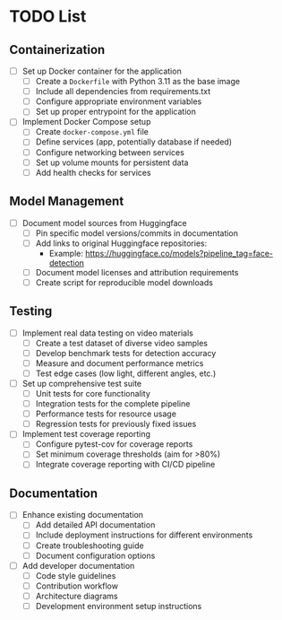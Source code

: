 # TODO List

## Containerization

- [ ] Set up Docker container for the application
  - [ ] Create a `Dockerfile` with Python 3.11 as the base image
  - [ ] Include all dependencies from requirements.txt
  - [ ] Configure appropriate environment variables
  - [ ] Set up proper entrypoint for the application

- [ ] Implement Docker Compose setup
  - [ ] Create `docker-compose.yml` file
  - [ ] Define services (app, potentially database if needed)
  - [ ] Configure networking between services
  - [ ] Set up volume mounts for persistent data
  - [ ] Add health checks for services

## Model Management

- [ ] Document model sources from Huggingface
  - [ ] Pin specific model versions/commits in documentation
  - [ ] Add links to original Huggingface repositories:
    - Example: https://huggingface.co/models?pipeline_tag=face-detection
  - [ ] Document model licenses and attribution requirements
  - [ ] Create script for reproducible model downloads

## Testing

- [ ] Implement real data testing on video materials
  - [ ] Create a test dataset of diverse video samples
  - [ ] Develop benchmark tests for detection accuracy
  - [ ] Measure and document performance metrics
  - [ ] Test edge cases (low light, different angles, etc.)

- [ ] Set up comprehensive test suite
  - [ ] Unit tests for core functionality
  - [ ] Integration tests for the complete pipeline
  - [ ] Performance tests for resource usage
  - [ ] Regression tests for previously fixed issues

- [ ] Implement test coverage reporting
  - [ ] Configure pytest-cov for coverage reports
  - [ ] Set minimum coverage thresholds (aim for >80%)
  - [ ] Integrate coverage reporting with CI/CD pipeline

## Documentation

- [ ] Enhance existing documentation
  - [ ] Add detailed API documentation
  - [ ] Include deployment instructions for different environments
  - [ ] Create troubleshooting guide
  - [ ] Document configuration options

- [ ] Add developer documentation
  - [ ] Code style guidelines
  - [ ] Contribution workflow
  - [ ] Architecture diagrams
  - [ ] Development environment setup instructions